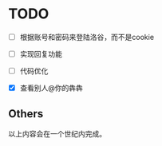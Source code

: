 # TODO

- [ ] 根据账号和密码来登陆洛谷，而不是cookie

- [ ] 实现回复功能

- [ ] 代码优化

- [X] 查看别人@你的犇犇

## Others

以上内容会在一个世纪内完成。